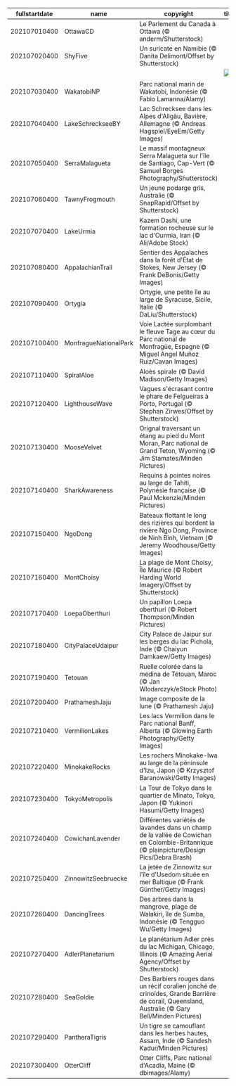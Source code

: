 |fullstartdate|name|copyright|title|image|
|--|--|--|--|--|
202107010400|OttawaCD|Le Parlement du Canada à Ottawa (© anderm/Shutterstock)||![](/fr-CA/2021/07/202107010400OttawaCD.jpg)|
202107020400|ShyFive|Un suricate en Namibie (© Danita Delimont/Offset by Shutterstock)||![](/fr-CA/2021/07/202107020400ShyFive.jpg)|
||||![](/fr-CA/2021/07/.jpg)|
202107030400|WakatobiNP|Parc national marin de Wakatobi, Indonésie (© Fabio Lamanna/Alamy)||![](/fr-CA/2021/07/202107030400WakatobiNP.jpg)|
202107040400|LakeSchreckseeBY|Lac Schrecksee dans les Alpes d'Allgäu, Bavière, Allemagne (© Andreas Hagspiel/EyeEm/Getty Images)||![](/fr-CA/2021/07/202107040400LakeSchreckseeBY.jpg)|
202107050400|SerraMalagueta|Le massif montagneux Serra Malagueta sur l'île de Santiago, Cap-Vert (© Samuel Borges Photography/Shutterstock)||![](/fr-CA/2021/07/202107050400SerraMalagueta.jpg)|
202107060400|TawnyFrogmouth|Un jeune podarge gris, Australie (© SnapRapid/Offset by Shutterstock)||![](/fr-CA/2021/07/202107060400TawnyFrogmouth.jpg)|
202107070400|LakeUrmia|Kazem Dashi, une formation rocheuse sur le lac d'Ourmia, Iran (© Ali/Adobe Stock)||![](/fr-CA/2021/07/202107070400LakeUrmia.jpg)|
202107080400|AppalachianTrail|Sentier des Appalaches dans la forêt d'État de Stokes, New Jersey (© Frank DeBonis/Getty Images)||![](/fr-CA/2021/07/202107080400AppalachianTrail.jpg)|
202107090400|Ortygia|Ortygie, une petite île au large de Syracuse, Sicile, Italie (© DaLiu/Shutterstock)||![](/fr-CA/2021/07/202107090400Ortygia.jpg)|
202107100400|MonfragueNationalPark|Voie Lactée surplombant le fleuve Tage au cœur du Parc national de Monfragüe, Espagne (© Miguel Angel Muñoz Ruiz/Cavan Images)||![](/fr-CA/2021/07/202107100400MonfragueNationalPark.jpg)|
202107110400|SpiralAloe|Aloès spirale (© David Madison/Getty Images)||![](/fr-CA/2021/07/202107110400SpiralAloe.jpg)|
202107120400|LighthouseWave|Vagues s'écrasant contre le phare de Felgueiras à Porto, Portugal (© Stephan Zirwes/Offset by Shutterstock)||![](/fr-CA/2021/07/202107120400LighthouseWave.jpg)|
202107130400|MooseVelvet|Orignal traversant un étang au pied du Mont Moran, Parc national de Grand Teton, Wyoming (© Jim Stamates/Minden Pictures)||![](/fr-CA/2021/07/202107130400MooseVelvet.jpg)|
202107140400|SharkAwareness|Requins à pointes noires au large de Tahiti, Polynésie française (© Paul Mckenzie/Minden Pictures)||![](/fr-CA/2021/07/202107140400SharkAwareness.jpg)|
202107150400|NgoDong|Bateaux flottant le long des rizières qui bordent la rivière Ngo Dong, Province de Ninh Bình, Vietnam (© Jeremy Woodhouse/Getty Images)||![](/fr-CA/2021/07/202107150400NgoDong.jpg)|
202107160400|MontChoisy|La plage de Mont Choisy, Île Maurice (© Robert Harding World Imagery/Offset by Shutterstock)||![](/fr-CA/2021/07/202107160400MontChoisy.jpg)|
202107170400|LoepaOberthuri|Un papillon Loepa oberthuri (© Robert Thompson/Minden Pictures)||![](/fr-CA/2021/07/202107170400LoepaOberthuri.jpg)|
202107180400|CityPalaceUdaipur|City Palace de Jaipur sur les berges du lac Pichola, Inde (© Chaiyun Damkaew/Getty Images)||![](/fr-CA/2021/07/202107180400CityPalaceUdaipur.jpg)|
202107190400|Tetouan|Ruelle colorée dans la médina de Tétouan, Maroc (© Jan Wlodarczyk/eStock Photo)||![](/fr-CA/2021/07/202107190400Tetouan.jpg)|
202107200400|PrathameshJaju|Image composite de la lune (© Prathamesh Jaju)||![](/fr-CA/2021/07/202107200400PrathameshJaju.jpg)|
202107210400|VermilionLakes|Les lacs Vermilion dans le Parc national Banff, Alberta (© Glowing Earth Photography/Getty Images)||![](/fr-CA/2021/07/202107210400VermilionLakes.jpg)|
202107220400|MinokakeRocks|Les rochers Minokake-Iwa au large de la péninsule d'Izu, Japon (© Krzysztof Baranowski/Getty Images)||![](/fr-CA/2021/07/202107220400MinokakeRocks.jpg)|
202107230400|TokyoMetropolis|La Tour de Tokyo dans le quartier de Minato, Tokyo, Japon (© Yukinori Hasumi/Getty Images)||![](/fr-CA/2021/07/202107230400TokyoMetropolis.jpg)|
202107240400|CowichanLavender|Différentes variétés de lavandes dans un champ de la vallée de Cowichan en Colombie-Britannique (© plainpicture/Design Pics/Debra Brash)||![](/fr-CA/2021/07/202107240400CowichanLavender.jpg)|
202107250400|ZinnowitzSeebruecke|La jetée de Zinnowitz sur l'île d'Usedom située en mer Baltique (© Frank Günther/Getty Images)||![](/fr-CA/2021/07/202107250400ZinnowitzSeebruecke.jpg)|
202107260400|DancingTrees|Des arbres dans la mangrove, plage de Walakiri, île de Sumba, Indonésie (© Tengguo Wu/Getty Images)||![](/fr-CA/2021/07/202107260400DancingTrees.jpg)|
202107270400|AdlerPlanetarium|Le planétarium Adler près du lac Michigan, Chicago, Illinois (© Amazing Aerial Agency/Offset by Shutterstock)||![](/fr-CA/2021/07/202107270400AdlerPlanetarium.jpg)|
202107280400|SeaGoldie|Des Barbiers rouges dans un récif coralien jonché de crinoïdes, Grande Barrière de corail, Queensland, Australie (© Gary Bell/Minden Pictures)||![](/fr-CA/2021/07/202107280400SeaGoldie.jpg)|
202107290400|PantheraTigris|Un tigre se camouflant dans les herbes hautes, Assam, Inde (© Sandesh Kadur/Minden Pictures)||![](/fr-CA/2021/07/202107290400PantheraTigris.jpg)|
202107300400|OtterCliff|Otter Cliffs, Parc national d'Acadia, Maine (© dbimages/Alamy)||![](/fr-CA/2021/07/202107300400OtterCliff.jpg)|

